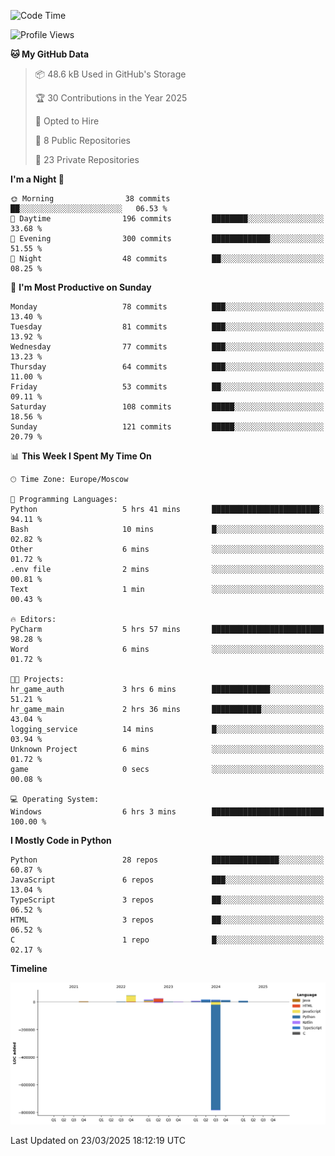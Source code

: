 <!--START_SECTION:waka-->
![Code Time](http://img.shields.io/badge/Code%20Time-628%20hrs%2054%20mins-blue)

![Profile Views](http://img.shields.io/badge/Profile%20Views-1-blue)

**🐱 My GitHub Data** 

> 📦 48.6 kB Used in GitHub's Storage 
 > 
> 🏆 30 Contributions in the Year 2025
 > 
> 💼 Opted to Hire
 > 
> 📜 8 Public Repositories 
 > 
> 🔑 23 Private Repositories 
 > 
**I'm a Night 🦉** 

```text
🌞 Morning                38 commits          ██░░░░░░░░░░░░░░░░░░░░░░░   06.53 % 
🌆 Daytime                196 commits         ████████░░░░░░░░░░░░░░░░░   33.68 % 
🌃 Evening                300 commits         █████████████░░░░░░░░░░░░   51.55 % 
🌙 Night                  48 commits          ██░░░░░░░░░░░░░░░░░░░░░░░   08.25 % 
```
📅 **I'm Most Productive on Sunday** 

```text
Monday                   78 commits          ███░░░░░░░░░░░░░░░░░░░░░░   13.40 % 
Tuesday                  81 commits          ███░░░░░░░░░░░░░░░░░░░░░░   13.92 % 
Wednesday                77 commits          ███░░░░░░░░░░░░░░░░░░░░░░   13.23 % 
Thursday                 64 commits          ███░░░░░░░░░░░░░░░░░░░░░░   11.00 % 
Friday                   53 commits          ██░░░░░░░░░░░░░░░░░░░░░░░   09.11 % 
Saturday                 108 commits         █████░░░░░░░░░░░░░░░░░░░░   18.56 % 
Sunday                   121 commits         █████░░░░░░░░░░░░░░░░░░░░   20.79 % 
```


📊 **This Week I Spent My Time On** 

```text
🕑︎ Time Zone: Europe/Moscow

💬 Programming Languages: 
Python                   5 hrs 41 mins       ████████████████████████░   94.11 % 
Bash                     10 mins             █░░░░░░░░░░░░░░░░░░░░░░░░   02.82 % 
Other                    6 mins              ░░░░░░░░░░░░░░░░░░░░░░░░░   01.72 % 
.env file                2 mins              ░░░░░░░░░░░░░░░░░░░░░░░░░   00.81 % 
Text                     1 min               ░░░░░░░░░░░░░░░░░░░░░░░░░   00.43 % 

🔥 Editors: 
PyCharm                  5 hrs 57 mins       █████████████████████████   98.28 % 
Word                     6 mins              ░░░░░░░░░░░░░░░░░░░░░░░░░   01.72 % 

🐱‍💻 Projects: 
hr_game_auth             3 hrs 6 mins        █████████████░░░░░░░░░░░░   51.21 % 
hr_game_main             2 hrs 36 mins       ███████████░░░░░░░░░░░░░░   43.04 % 
logging_service          14 mins             █░░░░░░░░░░░░░░░░░░░░░░░░   03.94 % 
Unknown Project          6 mins              ░░░░░░░░░░░░░░░░░░░░░░░░░   01.72 % 
game                     0 secs              ░░░░░░░░░░░░░░░░░░░░░░░░░   00.08 % 

💻 Operating System: 
Windows                  6 hrs 3 mins        █████████████████████████   100.00 % 
```

**I Mostly Code in Python** 

```text
Python                   28 repos            ███████████████░░░░░░░░░░   60.87 % 
JavaScript               6 repos             ███░░░░░░░░░░░░░░░░░░░░░░   13.04 % 
TypeScript               3 repos             ██░░░░░░░░░░░░░░░░░░░░░░░   06.52 % 
HTML                     3 repos             ██░░░░░░░░░░░░░░░░░░░░░░░   06.52 % 
C                        1 repo              █░░░░░░░░░░░░░░░░░░░░░░░░   02.17 % 
```



**Timeline**

![Lines of Code chart](https://raw.githubusercontent.com/adlemx/adlemx/main/assets/bar_graph.png)


 Last Updated on 23/03/2025 18:12:19 UTC
<!--END_SECTION:waka-->
